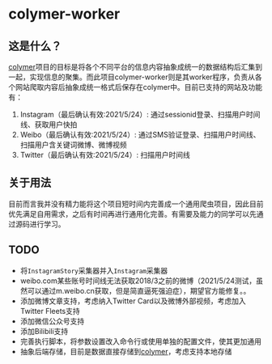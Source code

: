 # colymer-worker
## 这是什么？
[colymer](https://github.com/touuki/colymer)项目的目标是将各个不同平台的信息内容抽象成统一的数据结构后汇集到一起，实现信息的聚集。而此项目colymer-worker则是其worker程序，负责从各个网站爬取内容后抽象成统一格式后保存在colymer中。目前已支持的网站及功能有：  
1. Instagram（最后确认有效:2021/5/24）: 通过sessionid登录、扫描用户时间线、获取用户快拍
2. Weibo（最后确认有效:2021/5/24）: 通过SMS验证登录、扫描用户时间线、扫描用户含关键词微博、微博视频
3. Twitter（最后确认有效:2021/5/24）: 扫描用户时间线

## 关于用法
目前而言我并没有精力能将这个项目短时间内完善成一个通用爬虫项目，因此目前优先满足自用需求，之后有时间再进行通用化完善。有需要及能力的同学可以先通过源码进行学习。

## TODO
+ 将`InstagramStory`采集器并入`Instagram`采集器
+ weibo.com某些账号时间线无法获取2018/3之前的微博（2021/5/24测试，虽然可以通过m.weibo.cn获取，但是简直逼死强迫症），期望官方能修复。。
+ 添加微博文章支持，考虑纳入Twitter Card以及微博外部视频，考虑加入Twitter Fleets支持
+ 添加微信公众号支持
+ 添加Bilibili支持
+ 完善执行脚本，将参数设置改入命令行或使用单独的配置文件，使其更加通用
+ 抽象后端存储，目前是数据直接存储到[colymer](https://github.com/touuki/colymer)，考虑支持本地存储